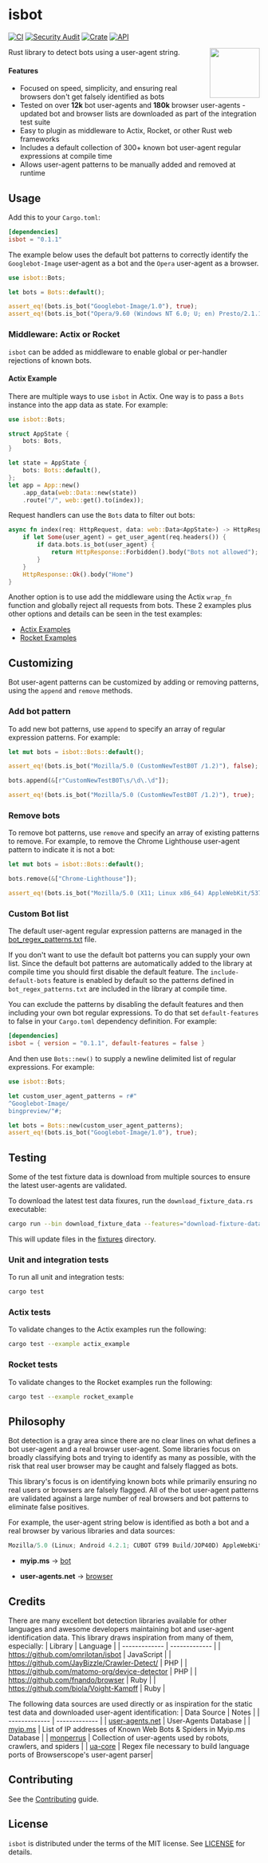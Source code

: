 # isbot
[![CI](https://github.com/BryanMorgan/isbot/workflows/CI/badge.svg?event=push)](https://github.com/BryanMorgan/isbot/actions)
[![Security Audit](https://github.com/BryanMorgan/isbot/actions/workflows/security-audit.yml/badge.svg)](https://github.com/BryanMorgan/isbot/actions/workflows/security-audit.yml)
[![Crate](https://img.shields.io/crates/v/isbot.svg)](https://crates.io/crates/isbot)
[![API](https://docs.rs/isbot/badge.svg)](https://docs.rs/isbot)

<img src="./.github/logo.png" width="100" align="right">

Rust library to detect bots using a user-agent string. 

#### Features

- Focused on speed, simplicity, and ensuring real browsers don't get falsely identified as bots
- Tested on over **12k** bot user-agents and **180k** browser user-agents - updated bot and browser lists are downloaded as part of the integration test suite
- Easy to plugin as middleware to Actix, Rocket, or other Rust web frameworks
- Includes a default collection of 300+ known bot user-agent regular expressions at compile time
- Allows user-agent patterns to be manually added and removed at runtime

## Usage

Add this to your `Cargo.toml`:

```toml
[dependencies]
isbot = "0.1.1"
```

The example below uses the default bot patterns to correctly identify the `Googlebot-Image` user-agent as a bot and the `Opera` user-agent as a browser.

```rust
use isbot::Bots;

let bots = Bots::default();

assert_eq!(bots.is_bot("Googlebot-Image/1.0"), true);
assert_eq!(bots.is_bot("Opera/9.60 (Windows NT 6.0; U; en) Presto/2.1.1"), false);
```
### Middleware: Actix or Rocket
`isbot` can be added as middleware to enable global or per-handler rejections of known bots. 

#### Actix Example
There are multiple ways to use `isbot` in Actix. One way is to pass a `Bots` instance into the app data as state. For example:

```rust
use isbot::Bots;

struct AppState {
    bots: Bots,
}

let state = AppState {
    bots: Bots::default(),
};
let app = App::new()
    .app_data(web::Data::new(state))
    .route("/", web::get().to(index));
```

Request handlers can use the `Bots` data to filter out bots:

```rust
async fn index(req: HttpRequest, data: web::Data<AppState>) -> HttpResponse {
    if let Some(user_agent) = get_user_agent(req.headers()) {
        if data.bots.is_bot(user_agent) {
            return HttpResponse::Forbidden().body("Bots not allowed");
        }
    }
    HttpResponse::Ok().body("Home")
}
```

Another option is to use add the middleware using the Actix `wrap_fn` function and globally reject all requests from bots. These 2 examples plus other options and details can be seen in the test examples:

- [Actix Examples](./examples/actix_example.rs) 
- [Rocket Examples](./examples/rocket_example.rs)

## Customizing
Bot user-agent patterns can be customized by adding or removing patterns, using the `append` and `remove` methods.

### Add bot pattern
To add new bot patterns, use `append` to specify an array of regular expression patterns. For example:

```rust
let mut bots = isbot::Bots::default();

assert_eq!(bots.is_bot("Mozilla/5.0 (CustomNewTestB0T /1.2)"), false);

bots.append(&[r"CustomNewTestB0T\s/\d\.\d"]);

assert_eq!(bots.is_bot("Mozilla/5.0 (CustomNewTestB0T /1.2)"), true);
```

### Remove bots
To remove bot patterns, use `remove` and specify an array of existing patterns to remove. For example, to remove the Chrome Lighthouse user-agent pattern to indicate it is not a bot:
```rust
let mut bots = isbot::Bots::default();

bots.remove(&["Chrome-Lighthouse"]);

assert_eq!(bots.is_bot("Mozilla/5.0 (X11; Linux x86_64) AppleWebKit/537.36 (KHTML, like Gecko) Chrome/78.0.3904.97 Safari/537.36 Chrome-Lighthouse"), false);
```

### Custom Bot list
The default user-agent regular expression patterns are managed in the [bot_regex_patterns.txt](./src/bot_regex_patterns.txt) file.

If you don't want to use the default bot patterns you can supply your own list. Since the default bot patterns are automatically added to the library at compile time you should first disable the default feature. The `include-default-bots` feature is enabled by default so the patterns defined in `bot_regex_patterns.txt` are included in the library at compile time.

You can exclude the patterns by disabling the default features and then including your own bot regular expressions. To do that set `default-features` to false in your `Cargo.toml` dependency definition. For example:

```toml
[dependencies]
isbot = { version = "0.1.1", default-features = false }
```

And then use `Bots::new()` to supply a newline delimited list of regular expressions. For example:

```rust
use isbot::Bots;

let custom_user_agent_patterns = r#"
^Googlebot-Image/
bingpreview/"#;

let bots = Bots::new(custom_user_agent_patterns);
assert_eq!(bots.is_bot("Googlebot-Image/1.0"), true);
```

## Testing
Some of the test fixture data is download from multiple sources to ensure the latest user-agents are validated. 

To download the latest test data fixures, run the `download_fixture_data.rs` executable:

```bash
cargo run --bin download_fixture_data --features="download-fixture-data"
```

This will update files in the [fixtures](./fixtures/) directory.

### Unit and integration tests
To run all unit and integration tests:

```bash
cargo test
```

### Actix tests
To validate changes to the Actix examples run the following:

```bash
cargo test --example actix_example
```

### Rocket tests
To validate changes to the Rocket examples run the following: 

```bash
cargo test --example rocket_example
```

## Philosophy
Bot detection is a gray area since there are no clear lines on what defines a bot user-agent and a real browser user-agent. Some libraries focus on broadly classifying bots and trying to identify as many as possible, with the risk that real user browser may be caught and falsely flagged as bots.

This library's focus is on identifying known bots while primarily ensuring no real users or browsers are falsely flagged. All of the bot user-agent patterns are validated against a large number of real browsers and bot patterns to eliminate false positives.

For example, the user-agent string below is identified as both a bot and a real browser by various libraries and data sources:

```javascript
Mozilla/5.0 (Linux; Android 4.2.1; CUBOT GT99 Build/JOP40D) AppleWebKit/535.19 (KHTML, like Gecko) Chrome/18.0.1025.166 Mobile Safari/535.19
````

- **myip.ms** -> [bot](https://myip.ms/view/web_bots/1742760/Known_Web_Bots_Mozilla_5_0_Linux_Android_4_2_1_CUBOT_GT99_Build_JOP40D_AppleWebKit_535_19_KHTML_like_Gecko_Chrome_18_0_1025_166_Mobile_Safari_535_19.html)

- **user-agents.net** -> [browser](https://user-agents.net/string/mozilla-5-0-linux-android-4-2-1-cubot-gt99-build-jop40d-applewebkit-535-19-khtml-like-gecko-chrome-18-0-1025-166-mobile-safari-535-19)

## Credits
There are many excellent bot detection libraries available for other languages and awesome developers maintaining bot and user-agent identification data. This library draws inspiration from many of them, especially:
| Library  | Language |
| ------------- | ------------- |
| https://github.com/omrilotan/isbot   | JavaScript  |
| https://github.com/JayBizzle/Crawler-Detect/  | PHP  |
| https://github.com/matomo-org/device-detector | PHP |
| https://github.com/fnando/browser | Ruby |
| https://github.com/biola/Voight-Kampff | Ruby |


The following data sources are used directly or as inspiration for the static test data and downloaded user-agent identification:
| Data Source  | Notes |
| ------------- | ------------- |
| [user-agents.net](https://user-agents.net/bots) | User-Agents Database |
| [myip.ms](https://myip.ms/files/bots/live_webcrawlers.txt) | List of IP addresses of Known Web Bots & Spiders in Myip.ms Database |
| [monperrus](https://github.com/monperrus/crawler-user-agents) | Collection of user-agents used by robots, crawlers, and spiders  |
| [ua-core](https://github.com/ua-core) | Regex file necessary to build language ports of Browserscope's user-agent parser| 

## Contributing
See the [Contributing](CONTRIBUTING.md) guide.

## License
`isbot` is distributed under the terms of the MIT license. See [LICENSE](./LICENSE) for details.